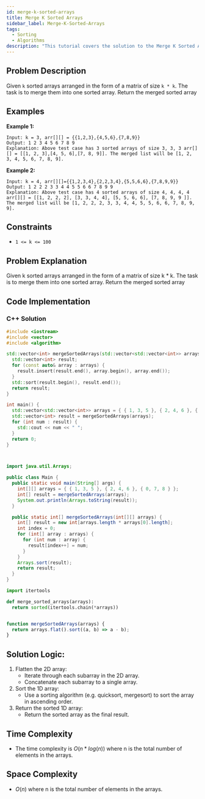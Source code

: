 ```yaml
---
id: merge-k-sorted-arrays
title: Merge K Sorted Arrays
sidebar_label: Merge-K-Sorted-Arrays
tags:
  - Sorting
  - Algorithms
description: "This tutorial covers the solution to the Merge K Sorted Arrays problem from the GeeksforGeeks."
---
```

## Problem Description
Given `k` sorted arrays arranged in the form of a matrix of size `k * k`. The task is to merge them into one sorted array. Return the merged sorted array 

## Examples

**Example 1:**

```
Input: k = 3, arr[][] = {{1,2,3},{4,5,6},{7,8,9}}
Output: 1 2 3 4 5 6 7 8 9
Explanation: Above test case has 3 sorted arrays of size 3, 3, 3 arr[][] = [[1, 2, 3],[4, 5, 6],[7, 8, 9]]. The merged list will be [1, 2, 3, 4, 5, 6, 7, 8, 9].
```

**Example 2:**

```
Input: k = 4, arr[][]={{1,2,3,4},{2,2,3,4},{5,5,6,6},{7,8,9,9}}
Output: 1 2 2 2 3 3 4 4 5 5 6 6 7 8 9 9 
Explanation: Above test case has 4 sorted arrays of size 4, 4, 4, 4 arr[][] = [[1, 2, 2, 2], [3, 3, 4, 4], [5, 5, 6, 6], [7, 8, 9, 9 ]]. The merged list will be [1, 2, 2, 2, 3, 3, 4, 4, 5, 5, 6, 6, 7, 8, 9, 9].
```

## Constraints

* `1 <= k <= 100`

## Problem Explanation
Given k sorted arrays arranged in the form of a matrix of size k * k. The task is to merge them into one sorted array. Return the merged sorted array

## Code Implementation

### C++ Solution

```cpp
#include <iostream>
#include <vector>
#include <algorithm>

std::vector<int> mergeSortedArrays(std::vector<std::vector<int>> arrays) {
  std::vector<int> result;
  for (const auto& array : arrays) {
    result.insert(result.end(), array.begin(), array.end());
  }
  std::sort(result.begin(), result.end());
  return result;
}

int main() {
  std::vector<std::vector<int>> arrays = { { 1, 3, 5 }, { 2, 4, 6 }, { 0, 7, 8 } };
  std::vector<int> result = mergeSortedArrays(arrays);
  for (int num : result) {
    std::cout << num << " ";
  }
  return 0;
}


```

```java


import java.util.Arrays;

public class Main {
  public static void main(String[] args) {
    int[][] arrays = { { 1, 3, 5 }, { 2, 4, 6 }, { 0, 7, 8 } };
    int[] result = mergeSortedArrays(arrays);
    System.out.println(Arrays.toString(result));
  }

  public static int[] mergeSortedArrays(int[][] arrays) {
    int[] result = new int[arrays.length * arrays[0].length];
    int index = 0;
    for (int[] array : arrays) {
      for (int num : array) {
        result[index++] = num;
      }
    }
    Arrays.sort(result);
    return result;
  }
}


```

```python
import itertools

def merge_sorted_arrays(arrays):
  return sorted(itertools.chain(*arrays))

```

```javascript

function mergeSortedArrays(arrays) {
  return arrays.flat().sort((a, b) => a - b);
}


```

## Solution Logic:


1. Flatten the 2D array:
    - Iterate through each subarray in the 2D array.
    - Concatenate each subarray to a single array.
2. Sort the 1D array:
    - Use a sorting algorithm (e.g. quicksort, mergesort) to sort the array in ascending order.
3. Return the sorted 1D array:
    - Return the sorted array as the final result.

## Time Complexity

* The time complexity is $O(n*log(n))$ where n is the total number of elements in the arrays.

## Space Complexity

* $O(n)$ where n is the total number of elements in the arrays.
